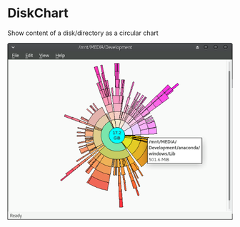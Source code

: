 # DiskChart
Show content of a disk/directory as a circular chart

![Screenshot](/img/screenshot.png?raw=true "Screenshot")


